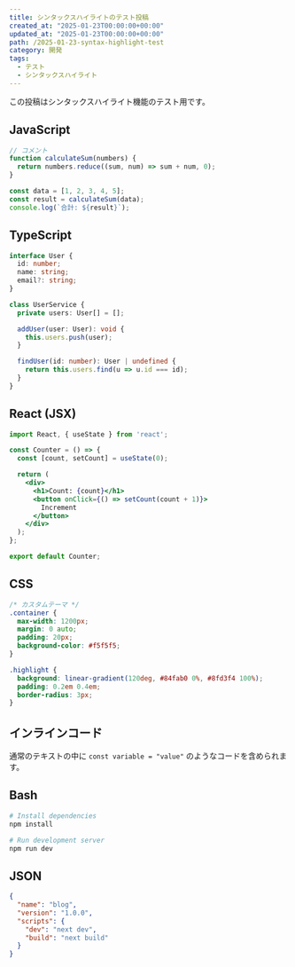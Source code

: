 ```yaml
---
title: シンタックスハイライトのテスト投稿
created_at: "2025-01-23T00:00:00+00:00"
updated_at: "2025-01-23T00:00:00+00:00"
path: /2025-01-23-syntax-highlight-test
category: 開発
tags:
  - テスト
  - シンタックスハイライト
---
```


この投稿はシンタックスハイライト機能のテスト用です。

## JavaScript

```js
// コメント
function calculateSum(numbers) {
  return numbers.reduce((sum, num) => sum + num, 0);
}

const data = [1, 2, 3, 4, 5];
const result = calculateSum(data);
console.log(`合計: ${result}`);
```

## TypeScript

```typescript
interface User {
  id: number;
  name: string;
  email?: string;
}

class UserService {
  private users: User[] = [];

  addUser(user: User): void {
    this.users.push(user);
  }

  findUser(id: number): User | undefined {
    return this.users.find(u => u.id === id);
  }
}
```

## React (JSX)

```jsx
import React, { useState } from 'react';

const Counter = () => {
  const [count, setCount] = useState(0);

  return (
    <div>
      <h1>Count: {count}</h1>
      <button onClick={() => setCount(count + 1)}>
        Increment
      </button>
    </div>
  );
};

export default Counter;
```

## CSS

```css
/* カスタムテーマ */
.container {
  max-width: 1200px;
  margin: 0 auto;
  padding: 20px;
  background-color: #f5f5f5;
}

.highlight {
  background: linear-gradient(120deg, #84fab0 0%, #8fd3f4 100%);
  padding: 0.2em 0.4em;
  border-radius: 3px;
}
```

## インラインコード
通常のテキストの中に `const variable = "value"` のようなコードを含められます。

## Bash

```bash
# Install dependencies
npm install

# Run development server
npm run dev
```

## JSON

```json
{
  "name": "blog",
  "version": "1.0.0",
  "scripts": {
    "dev": "next dev",
    "build": "next build"
  }
}
```
